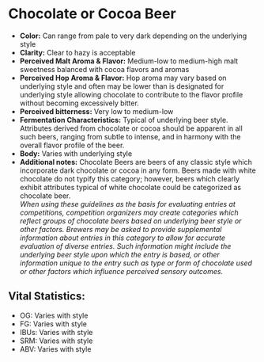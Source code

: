 # Chocolate or Cocoa Beer

- **Color:** Can range from pale to very dark depending on the underlying style
- **Clarity:** Clear to hazy is acceptable
- **Perceived Malt Aroma & Flavor:** Medium-low to medium-high malt sweetness balanced with cocoa flavors and aromas
- **Perceived Hop Aroma & Flavor:** Hop aroma may vary based on underlying style and often may be lower than is designated for underlying style allowing chocolate to contribute to the flavor profile without becoming excessively bitter.
- **Perceived bitterness:** Very low to medium-low
- **Fermentation Characteristics:** Typical of underlying beer style. Attributes derived from chocolate or cocoa should be apparent in all such beers, ranging from subtle to intense, and in harmony with the overall flavor profile of the beer.
- **Body:** Varies with underlying style
- **Additional notes:** Chocolate Beers are beers of any classic style which incorporate dark chocolate or cocoa in any form. Beers made with white chocolate do not typify this category; however, beers which clearly exhibit attributes typical of white chocolate could be categorized as chocolate beer. <br/>
_When using these guidelines as the basis for evaluating entries at competitions, competition organizers may create categories which reflect groups of chocolate beers based on underlying beer style or other factors. Brewers may be asked to provide supplemental information about entries in this category to allow for accurate evaluation of diverse entries. Such information might include the underlying beer style upon which the entry is based, or other information unique to the entry such as type or form of chocolate used or other factors which influence perceived sensory outcomes._

## Vital Statistics:

- OG: Varies with style 
- FG: Varies with style 
- IBUs: Varies with style 
- SRM: Varies with style 
- ABV: Varies with style 
